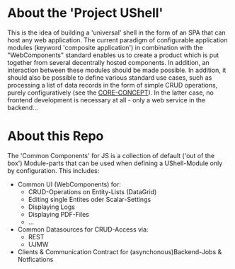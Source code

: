 # About the 'Project UShell'

This is the idea of building a 'universal' shell in the form of an SPA that can host any web application. The current paradigm of configurable application modules (keyword 'composite application') in combination with the "WebComponents" standard enables us to create a product which is put together from several decentrally hosted components. In addition, an interaction between these modules should be made possible. In addition, it should also be possible to define various standard use cases, such as processing a list of data records in the form of simple CRUD operations, purely configuratively (see the [CORE-CONCEPT](https://github.com/ProjectUShell/UShell.Docs/blob/master/core-idea-kornsw.md)). In the latter case, no frontend development is necessary at all - only a web service in the backend...

# About this Repo

The 'Common Components' for JS is a collection of default ('out of the box') Module-parts that can be used when defining a UShell-Module only by configuration. This includes:

- Common UI (WebComponents) for:
  - CRUD-Operations on Entity-Lists (DataGrid)
  - Editing single Entites oder Scalar-Settings
  - Displaying Logs
  - Displaying PDF-Files
  - ...
- Common Datasources for CRUD-Access via:
  - REST
  - UJMW
- Clients & Communication Contract for (asynchonous)Backend-Jobs & Notfications

